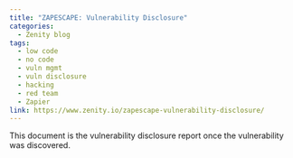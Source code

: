```yaml
---
title: "ZAPESCAPE: Vulnerability Disclosure"
categories:
  - Zenity blog
tags:
  - low code
  - no code
  - vuln mgmt
  - vuln disclosure
  - hacking
  - red team
  - Zapier
link: https://www.zenity.io/zapescape-vulnerability-disclosure/
---
```


This document is the vulnerability disclosure report once the vulnerability was discovered.
